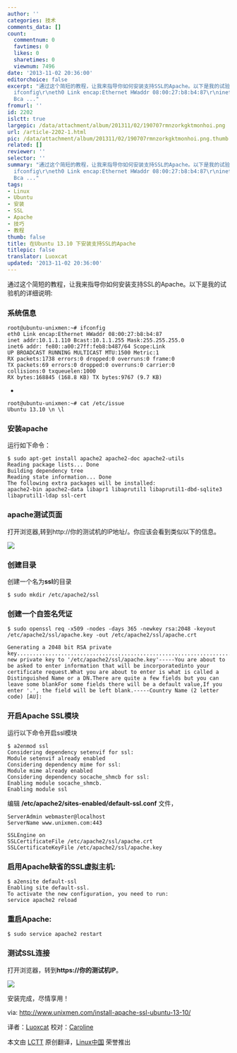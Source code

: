 ```yaml
---
author: ''
categories: 技术
comments_data: []
count:
  commentnum: 0
  favtimes: 0
  likes: 0
  sharetimes: 0
  viewnum: 7496
date: '2013-11-02 20:36:00'
editorchoice: false
excerpt: "通过这个简短的教程，让我来指导你如何安装支持SSL的Apache。以下是我的试验机的详细说明:\r\n系统信息\r\nroot@ubuntu-unixmen:~#
  ifconfig\r\neth0 Link encap:Ethernet HWaddr 08:00:27:b8:b4:87\r\ninet addr:10.1.1.110
  Bca ..."
fromurl: ''
id: 2202
islctt: true
largepic: /data/attachment/album/201311/02/190707rmnzorkgktmonhoi.png
url: /article-2202-1.html
pic: /data/attachment/album/201311/02/190707rmnzorkgktmonhoi.png.thumb.jpg
related: []
reviewer: ''
selector: ''
summary: "通过这个简短的教程，让我来指导你如何安装支持SSL的Apache。以下是我的试验机的详细说明:\r\n系统信息\r\nroot@ubuntu-unixmen:~#
  ifconfig\r\neth0 Link encap:Ethernet HWaddr 08:00:27:b8:b4:87\r\ninet addr:10.1.1.110
  Bca ..."
tags:
- Linux
- Ubuntu
- 安装
- SSL
- Apache
- 技巧
- 教程
thumb: false
title: 在Ubuntu 13.10 下安装支持SSL的Apache
titlepic: false
translator: Luoxcat
updated: '2013-11-02 20:36:00'
---
```


通过这个简短的教程，让我来指导你如何安装支持SSL的Apache。以下是我的试验机的详细说明:


### **系统信息**



```
root@ubuntu-unixmen:~# ifconfig
eth0 Link encap:Ethernet HWaddr 08:00:27:b8:b4:87
inet addr:10.1.1.110 Bcast:10.1.1.255 Mask:255.255.255.0
inet6 addr: fe80::a00:27ff:feb8:b487/64 Scope:Link
UP BROADCAST RUNNING MULTICAST MTU:1500 Metric:1
RX packets:1738 errors:0 dropped:0 overruns:0 frame:0
TX packets:69 errors:0 dropped:0 overruns:0 carrier:0
collisions:0 txqueuelen:1000
RX bytes:168845 (168.8 KB) TX bytes:9767 (9.7 KB)
```

-



```
root@ubuntu-unixmen:~# cat /etc/issue
Ubuntu 13.10 \n \l
```

### **安装apache**


运行如下命令：



```
$ sudo apt-get install apache2 apache2-doc apache2-utils
Reading package lists... Done
Building dependency tree 
Reading state information... Done
The following extra packages will be installed:
apache2-bin apache2-data libapr1 libaprutil1 libaprutil1-dbd-sqlite3 libaprutil1-ldap ssl-cert
```

### **apache测试页面**


打开浏览器,转到http://你的测试机的IP地址/。你应该会看到类似以下的信息。


![](http://180016988.r.cdn77.net/wp-content/uploads/2013/10/apache2-ubuntu.png) 


### **创建目录**


创建一个名为**ssl**的目录



```
$ sudo mkdir /etc/apache2/ssl
```

### **创建一个自签名凭证**



```
$ sudo openssl req -x509 -nodes -days 365 -newkey rsa:2048 -keyout /etc/apache2/ssl/apache.key -out /etc/apache2/ssl/apache.crt

Generating a 2048 bit RSA private key.......................................................................................+++....................................+++writing new private key to '/etc/apache2/ssl/apache.key'-----You are about to be asked to enter information that will be incorporatedinto your certificate request.What you are about to enter is what is called a Distinguished Name or a DN.There are quite a few fields but you can leave some blankFor some fields there will be a default value,If you enter '.', the field will be left blank.-----Country Name (2 letter code) [AU]:
```

### **开启Apache SSL模块**


运行以下命令开启ssl模块



```
$ a2enmod ssl
Considering dependency setenvif for ssl:
Module setenvif already enabled
Considering dependency mime for ssl:
Module mime already enabled
Considering dependency socache_shmcb for ssl:
Enabling module socache_shmcb.
Enabling module ssl
```

编辑 **/etc/apache2/sites-enabled/default-ssl.conf** 文件，



```
ServerAdmin webmaster@localhost
ServerName www.unixmen.com:443

SSLEngine on
SSLCertificateFile /etc/apache2/ssl/apache.crt
SSLCertificateKeyFile /etc/apache2/ssl/apache.key
```

### **启用Apache缺省的SSL虚拟主机:**



```
$ a2ensite default-ssl
Enabling site default-ssl.
To activate the new configuration, you need to run:
service apache2 reload
```

### **重启Apache:**



```
$ sudo service apache2 restart
```

### **测试SSL连接**


打开浏览器，转到**https://你的测试机IP**。


 ![](/data/attachment/album/201311/02/190707rmnzorkgktmonhoi.png)


安装完成，尽情享用！


 


via: <http://www.unixmen.com/install-apache-ssl-ubuntu-13-10/>


译者：[Luoxcat](https://github.com/Luoxcat) 校对：[Caroline](https://github.com/carolinewuyan)


本文由 [LCTT](https://github.com/LCTT/TranslateProject) 原创翻译，[Linux中国](http://linux.cn/) 荣誉推出